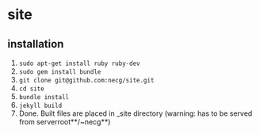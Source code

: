 site
====

installation
------------

1. `sudo apt-get install ruby ruby-dev`
2. `sudo gem install bundle`
3. `git clone git@github.com:necg/site.git`
4. `cd site`
5. `bundle install`
6. `jekyll build`
7. Done. Built files are placed in _site directory (warning: has to be served from serverroot**/~necg**)
